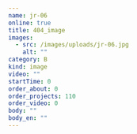```yaml
---
name: jr-06
online: true
title: 404_image
images:
  - src: /images/uploads/jr-06.jpg
    alt: ""
category: B
kind: image
video: ""
startTime: 0
order_about: 0
order_projects: 110
order_video: 0
body: ""
body_en: ""
---
```

